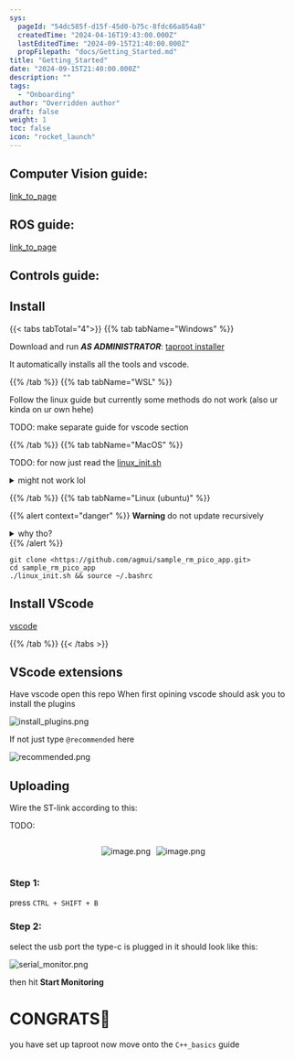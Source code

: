 ```yaml
---
sys:
  pageId: "54dc585f-d15f-45d0-b75c-8fdc66a854a8"
  createdTime: "2024-04-16T19:43:00.000Z"
  lastEditedTime: "2024-09-15T21:40:00.000Z"
  propFilepath: "docs/Getting_Started.md"
title: "Getting_Started"
date: "2024-09-15T21:40:00.000Z"
description: ""
tags:
  - "Onboarding"
author: "Overridden author"
draft: false
weight: 1
toc: false
icon: "rocket_launch"
---
```


## Computer Vision guide:

[link_to_page](86d45bc0-388b-4d26-8848-44f255f73d0e)

## ROS guide:

[link_to_page](3c76c1de-ec8f-46d6-8b0a-294005edc2d5)

## Controls guide:

## Install

{{< tabs tabTotal="4">}}
{{% tab tabName="Windows" %}}

Download and run _**AS ADMINISTRATOR**_: [taproot installer](https://github.com/Thornbots/TeachingFreshies/releases/tag/1.0)

It automatically installs all the tools and vscode.

{{% /tab %}}
{{% tab tabName="WSL" %}}

Follow the linux guide but currently some methods do not work (also ur kinda on ur own hehe)

TODO: make separate guide for vscode section

{{% /tab %}}
{{% tab tabName="MacOS" %}}

TODO: for now just read the [linux_init.sh](https://github.com/agmui/sample_rm_pico_app/blob/main/linux_init.sh)

<details>
<summary>might not work lol</summary>

`brew install libusb pkg-config`

Next install: [vscode](https://code.visualstudio.com/Download)

</details>

{{% /tab %}}
{{% tab tabName="Linux (ubuntu)" %}}

{{% alert context="danger" %}}
**Warning** do not update recursively
<details>
<summary>why tho?</summary>
There are some submodules that may go on for a while (like tinyusb) and I highly
recommend you don't need to get them.
If you want to see what submodules I update just look in `linux_init.sh`
</details>
{{% /alert %}}

```shell
git clone <https://github.com/agmui/sample_rm_pico_app.git>
cd sample_rm_pico_app
./linux_init.sh && source ~/.bashrc
```

## Install VScode

[vscode](https://code.visualstudio.com/Download)

{{% /tab %}}
{{< /tabs >}}

## VScode extensions

Have vscode open this repo
When first opining vscode should ask you to install the plugins

![install_plugins.png](https://prod-files-secure.s3.us-west-2.amazonaws.com/d518164a-d88e-44d1-a4ee-3adb3bd8bce0/89bd30f0-1825-4e77-867b-0a41ce370880/install_plugins.png?X-Amz-Algorithm=AWS4-HMAC-SHA256&X-Amz-Content-Sha256=UNSIGNED-PAYLOAD&X-Amz-Credential=ASIAZI2LB4667QN5PFFV%2F20250414%2Fus-west-2%2Fs3%2Faws4_request&X-Amz-Date=20250414T100936Z&X-Amz-Expires=3600&X-Amz-Security-Token=IQoJb3JpZ2luX2VjEIr%2F%2F%2F%2F%2F%2F%2F%2F%2F%2FwEaCXVzLXdlc3QtMiJHMEUCIQDP5xTTg1VvNodwD4HchzCILkTHOZVYtwf0SR0rOrBs7AIgEow%2FhrZZSm1VTuMVQLLjBahssGKOjZs2%2Fe2h1UVDlykq%2FwMIEhAAGgw2Mzc0MjMxODM4MDUiDNVbyupd7vewm1wqbSrcA%2BwtPy%2F6USwZrUgRe9IqzVYfioi2bg9KhtzBVB4WzJB7nfgv7ZIkqD%2FSITuY7LLkWNPn6gYgLjRiwPvP%2BlE1NKX590%2Fo2S2yQULtAVaU7j0y%2FvWnFxEjg455yV3O1Ex5JxwTCrg684psSJdRzE8poOjBYB6qezlS9rHP3cVxz8posm5MAMEKRMn7pVDVaKu0PZJwuDDgF62dLcoR%2BF7fQzF8SfN%2FObyW563sndc7IG8NG2WAMpS%2F2XrH3c903OopRug73HPEExCCVP%2BDe%2FiNkgQ9m%2Fv6L66462Wc0G%2Fr8JeR6%2F%2FenXGS40O4EFywGnd6ptX9pMpWmU1d%2BjPM2ccvsc0NCe42%2BSWiZ7uHY7iP%2Bu72ho5wwA3WxbxW3FnFyYEj8ACcyv88NiU1gHKsNybz9God36DiIXWHpL7VPeDroBwDsqOyV60Eij4W41mzmp%2BxudAw1MflQCN%2BxJK3J55bOBn4LWlSOoR9ZG8P2Nm7eOQwc%2BYvft4a5BDEaZCUycHkeWtktixc%2BTpbIg%2FaGznWQ3mIvCux4xBrg8EAz3XIq%2BIFp%2BjF4knCs2WwsPouEglV%2B8Wgvqrs%2BnZc1pbPi2TBprc9QEwd8fM4UoVb%2FSKwI0HSwdKzJzmmdbxu8g9UMNCn878GOqUBR15nqyNoTk1%2FNt1FLLW5LySaYsdmFd4%2FDhvfDJOZNGLkyMRz0lLHdDq1qRQ64l25Ei47eiFzUGfV59aktYdpowAql3sykt5kVHjfB2GpHqgCWTpxvj1Z6HBqBFhBJECnhS4ij9BROMtASy0UuTeWkJTZMYbW1i1xJDvnJdgq86EcF6H3xIyZUK99hsrop0%2BhL27ouNSbZX%2F8dbukCBS5Wk63Lc2c&X-Amz-Signature=9d175723fe72b6b320d78d8e93ccca9c027fb02dfe3852d0b75b36c68cfc90bc&X-Amz-SignedHeaders=host&x-id=GetObject)

If not just type `@recommended` here  

![recommended.png](https://prod-files-secure.s3.us-west-2.amazonaws.com/d518164a-d88e-44d1-a4ee-3adb3bd8bce0/61e661e9-5d85-4dfc-be0d-8d2097a5e793/recommended.png?X-Amz-Algorithm=AWS4-HMAC-SHA256&X-Amz-Content-Sha256=UNSIGNED-PAYLOAD&X-Amz-Credential=ASIAZI2LB4667QN5PFFV%2F20250414%2Fus-west-2%2Fs3%2Faws4_request&X-Amz-Date=20250414T100936Z&X-Amz-Expires=3600&X-Amz-Security-Token=IQoJb3JpZ2luX2VjEIr%2F%2F%2F%2F%2F%2F%2F%2F%2F%2FwEaCXVzLXdlc3QtMiJHMEUCIQDP5xTTg1VvNodwD4HchzCILkTHOZVYtwf0SR0rOrBs7AIgEow%2FhrZZSm1VTuMVQLLjBahssGKOjZs2%2Fe2h1UVDlykq%2FwMIEhAAGgw2Mzc0MjMxODM4MDUiDNVbyupd7vewm1wqbSrcA%2BwtPy%2F6USwZrUgRe9IqzVYfioi2bg9KhtzBVB4WzJB7nfgv7ZIkqD%2FSITuY7LLkWNPn6gYgLjRiwPvP%2BlE1NKX590%2Fo2S2yQULtAVaU7j0y%2FvWnFxEjg455yV3O1Ex5JxwTCrg684psSJdRzE8poOjBYB6qezlS9rHP3cVxz8posm5MAMEKRMn7pVDVaKu0PZJwuDDgF62dLcoR%2BF7fQzF8SfN%2FObyW563sndc7IG8NG2WAMpS%2F2XrH3c903OopRug73HPEExCCVP%2BDe%2FiNkgQ9m%2Fv6L66462Wc0G%2Fr8JeR6%2F%2FenXGS40O4EFywGnd6ptX9pMpWmU1d%2BjPM2ccvsc0NCe42%2BSWiZ7uHY7iP%2Bu72ho5wwA3WxbxW3FnFyYEj8ACcyv88NiU1gHKsNybz9God36DiIXWHpL7VPeDroBwDsqOyV60Eij4W41mzmp%2BxudAw1MflQCN%2BxJK3J55bOBn4LWlSOoR9ZG8P2Nm7eOQwc%2BYvft4a5BDEaZCUycHkeWtktixc%2BTpbIg%2FaGznWQ3mIvCux4xBrg8EAz3XIq%2BIFp%2BjF4knCs2WwsPouEglV%2B8Wgvqrs%2BnZc1pbPi2TBprc9QEwd8fM4UoVb%2FSKwI0HSwdKzJzmmdbxu8g9UMNCn878GOqUBR15nqyNoTk1%2FNt1FLLW5LySaYsdmFd4%2FDhvfDJOZNGLkyMRz0lLHdDq1qRQ64l25Ei47eiFzUGfV59aktYdpowAql3sykt5kVHjfB2GpHqgCWTpxvj1Z6HBqBFhBJECnhS4ij9BROMtASy0UuTeWkJTZMYbW1i1xJDvnJdgq86EcF6H3xIyZUK99hsrop0%2BhL27ouNSbZX%2F8dbukCBS5Wk63Lc2c&X-Amz-Signature=f22bb69edb0320a5bf5515218b1ad0ed496bd25b1d3560a863c5a453d9c1394c&X-Amz-SignedHeaders=host&x-id=GetObject)

## Uploading

Wire the ST-link according to this:

TODO:

<div style="display: flex;flex-direction: row; column-gap:10px; max-width: 630px;justify-content: center;">
<div>

![image.png](https://prod-files-secure.s3.us-west-2.amazonaws.com/d518164a-d88e-44d1-a4ee-3adb3bd8bce0/210ecb78-1116-4d7b-b9b7-2292f66fa2c2/image.png?X-Amz-Algorithm=AWS4-HMAC-SHA256&X-Amz-Content-Sha256=UNSIGNED-PAYLOAD&X-Amz-Credential=ASIAZI2LB466ZF3NBZUS%2F20250414%2Fus-west-2%2Fs3%2Faws4_request&X-Amz-Date=20250414T100942Z&X-Amz-Expires=3600&X-Amz-Security-Token=IQoJb3JpZ2luX2VjEIr%2F%2F%2F%2F%2F%2F%2F%2F%2F%2FwEaCXVzLXdlc3QtMiJIMEYCIQDyaJvh%2BPo4fMCOacmeXZT4JdyukMnDqpJro4uSBMzVxQIhAJr8Oulncc%2F3%2B1A5pDCxKYv6jaNCVlCTbp5zaN9r%2BVYmKv8DCBIQABoMNjM3NDIzMTgzODA1Igyb%2BJ5gP4zyihS829Qq3APZtWmzPdWZJodIsmcBc9wnPiooIvMr72W%2BdgK3M5GQ52tDDH1ejftVDyGnubnZboA93NA4JGdMt7J8EQNY6FSgmkKv2DNBTX3qA8kZzprAXoSvfWoixRgAOCVp40GPX21RyMh4q0uYwiGuP8gUBwdWpjKCo4h36ZlSeJH%2BAB80XRo5XQAPtcmj%2BbPjZSRJx4VZzdZixQS2DPbbgeEcMTh1toPfVz1SGe%2Bl7NSTIRe55Bzt653uq6ichMB31XOpebLdPAAI7bE2uRAQsNO5eDnLNTuCqhTv8N8LTLe6l5Ns62hhKZBYfCP4W1FQ8hB5eWRc3p6U5xLV33%2FSWsBlPi4Ne79vhHnRPXCaAynNZrGRWc8YqileuGCDNUESOeFfysO0BQ8DesKO0dyDVEWCqIsvdMGG9otMVcmTKOA49oDnPz0jgymTCYmd6FVCqzgbLpAUDpvPb5fKYZxzeEHkwqx7qmJsyWJnCz3XFFXOHmkzkmlnZDSJp8s4xK7jMJKGXwdIX80YwmumBuNy82O0Dt6Mmg%2BhPI%2F8McUB7tTX9m9vHYuG5znwEiZOKJn1BvL2Pq3TCTsZUxZ1ZMTv2WmOD5sap1bHfVPWj%2BeOg7%2B0bUc2bIbY48wLuw77EozyPTCkp%2FO%2FBjqkAWbHEei%2FipD9Cppr7PtI94GJFNvMGvmKYNedpWDpV4j4MovkrsxBos%2FVv4ffRQ5c%2Bk4%2BzJ5YH%2BIP%2BWbjceFlCwjeG%2Bk1rO%2BnqT%2BsVUnAA%2FZPkC7c4ZXwIB6Gth2UCddzWLAsACzWmMMaqOReT1Mb0APiPAugkNzN%2F5s1KRHAKLppOH4MU3ZdieENWl37Jek7oQLNfqBELYpwGg%2FsrxlkB%2Bllv2is&X-Amz-Signature=9afcc7d3706d476b06ffe855e30af27fb4486cf5162e860b45dadd25eb359bef&X-Amz-SignedHeaders=host&x-id=GetObject)

</div>
<div>

![image.png](https://prod-files-secure.s3.us-west-2.amazonaws.com/d518164a-d88e-44d1-a4ee-3adb3bd8bce0/33a0fd0f-8ca6-4a86-8e09-26e95ded1fff/image.png?X-Amz-Algorithm=AWS4-HMAC-SHA256&X-Amz-Content-Sha256=UNSIGNED-PAYLOAD&X-Amz-Credential=ASIAZI2LB466SSMC7MOT%2F20250414%2Fus-west-2%2Fs3%2Faws4_request&X-Amz-Date=20250414T100942Z&X-Amz-Expires=3600&X-Amz-Security-Token=IQoJb3JpZ2luX2VjEIr%2F%2F%2F%2F%2F%2F%2F%2F%2F%2FwEaCXVzLXdlc3QtMiJHMEUCIQCe%2FdBtmq1J%2FarWCCOCaPm4kipk2RT%2FCm9efY5c5E9kWgIgDeTUflEIZEoPPgB1VknUuvz8RHSWTYl8Z7YgDTzNIi4q%2FwMIEhAAGgw2Mzc0MjMxODM4MDUiDMbaeE4QuTOpWKugdircA2rA38dGKN2nQffo6FQKjHsGQQoVJ3gD9HTQn956exKjgzF80LzksDv7EscVSqskjDxe8IImhMkPbQcDZKpQQ%2FuApo5dGc2vmyzr4upuUMoT9iCasWmjW%2BDrnxXURnHGl5b20UKh078egIInocKYHtb8RFsc1pli1oh%2F4BXSvWuqgKeCp%2BSW34jwLbtwakB54ed49xn8%2FR9KqEOfoHQFhW3VZuQ%2FBwZZWAikyIxPYlgHzn0u7p0erMvYEvnT9Z6Rr9mGG6zEZ07nd88SOUetgQxHRT7tWpLBi9ncvZCEJmCECBgFUs5cwMhIWvBZh9%2FhCaQV6PXuMavoaIoBb6h3wlK9pa2%2FUWC8j2ox1sdZfg7dz%2Bf7SD09VtbSiwrZrRWZPOs%2BAOmSA7pk5%2B33g222GmAUyipJZAIIgZHmlL3TrtkGx4GmDqxlokbgW7gv6OkihBH3SIGR2rf1XdoCdA%2FQ%2FZZbYbjUvtkDc7Mr0nIOPwMHl7rHnqzf7jyzFGcGrmQM1yKL6EoFBcccbVQA2jiKYlXhCARERIyk2pBBeZVg7w6Yr1e4WuHTk8Egxqz5ZaCE%2B89fv26iRGhZzYvbdASQKeluZ%2FRybC%2BCPRiT4qupPGN3035J56Laa42IgsyCMLyn878GOqUBpMJ5G8g8LqHyZWZswDwy7%2BUJb2bamVeeTL7Ux3Qozkho%2BEQAiv8hEsjVmFdJ4%2F1Qeydt6vWHliZK7sYd2tr6CQGWKqepnxG3x%2FIQ5ScmcASL2DfhJ9TVRdLgp2jjjr%2B85eRLGhpN9gss1k0N0irDKqT04wX%2Fl8NtGGi89ibI2xCnN4%2F%2FYaHn%2FFIM8zYUu88he7WpD%2BSIWEAi%2FonTJQ0Jm%2FjNxUqM&X-Amz-Signature=a2b171bc62f554e2374fe98f1333292f3c36b1cde9337062808216f8e59647e6&X-Amz-SignedHeaders=host&x-id=GetObject)

</div>
</div>

### Step 1:

press `CTRL + SHIFT + B`

### Step 2:

select the usb port the type-c is plugged in it should look like this:

![serial_monitor.png](https://prod-files-secure.s3.us-west-2.amazonaws.com/d518164a-d88e-44d1-a4ee-3adb3bd8bce0/f03f4774-05d4-4393-b6a0-d5efb6d315ab/serial_monitor.png?X-Amz-Algorithm=AWS4-HMAC-SHA256&X-Amz-Content-Sha256=UNSIGNED-PAYLOAD&X-Amz-Credential=ASIAZI2LB4667QN5PFFV%2F20250414%2Fus-west-2%2Fs3%2Faws4_request&X-Amz-Date=20250414T100936Z&X-Amz-Expires=3600&X-Amz-Security-Token=IQoJb3JpZ2luX2VjEIr%2F%2F%2F%2F%2F%2F%2F%2F%2F%2FwEaCXVzLXdlc3QtMiJHMEUCIQDP5xTTg1VvNodwD4HchzCILkTHOZVYtwf0SR0rOrBs7AIgEow%2FhrZZSm1VTuMVQLLjBahssGKOjZs2%2Fe2h1UVDlykq%2FwMIEhAAGgw2Mzc0MjMxODM4MDUiDNVbyupd7vewm1wqbSrcA%2BwtPy%2F6USwZrUgRe9IqzVYfioi2bg9KhtzBVB4WzJB7nfgv7ZIkqD%2FSITuY7LLkWNPn6gYgLjRiwPvP%2BlE1NKX590%2Fo2S2yQULtAVaU7j0y%2FvWnFxEjg455yV3O1Ex5JxwTCrg684psSJdRzE8poOjBYB6qezlS9rHP3cVxz8posm5MAMEKRMn7pVDVaKu0PZJwuDDgF62dLcoR%2BF7fQzF8SfN%2FObyW563sndc7IG8NG2WAMpS%2F2XrH3c903OopRug73HPEExCCVP%2BDe%2FiNkgQ9m%2Fv6L66462Wc0G%2Fr8JeR6%2F%2FenXGS40O4EFywGnd6ptX9pMpWmU1d%2BjPM2ccvsc0NCe42%2BSWiZ7uHY7iP%2Bu72ho5wwA3WxbxW3FnFyYEj8ACcyv88NiU1gHKsNybz9God36DiIXWHpL7VPeDroBwDsqOyV60Eij4W41mzmp%2BxudAw1MflQCN%2BxJK3J55bOBn4LWlSOoR9ZG8P2Nm7eOQwc%2BYvft4a5BDEaZCUycHkeWtktixc%2BTpbIg%2FaGznWQ3mIvCux4xBrg8EAz3XIq%2BIFp%2BjF4knCs2WwsPouEglV%2B8Wgvqrs%2BnZc1pbPi2TBprc9QEwd8fM4UoVb%2FSKwI0HSwdKzJzmmdbxu8g9UMNCn878GOqUBR15nqyNoTk1%2FNt1FLLW5LySaYsdmFd4%2FDhvfDJOZNGLkyMRz0lLHdDq1qRQ64l25Ei47eiFzUGfV59aktYdpowAql3sykt5kVHjfB2GpHqgCWTpxvj1Z6HBqBFhBJECnhS4ij9BROMtASy0UuTeWkJTZMYbW1i1xJDvnJdgq86EcF6H3xIyZUK99hsrop0%2BhL27ouNSbZX%2F8dbukCBS5Wk63Lc2c&X-Amz-Signature=97f8f1b9f71ff9c04bda6114085860a2206b8413e6e1223f7bc584ff74823046&X-Amz-SignedHeaders=host&x-id=GetObject)

then hit **Start Monitoring**

# CONGRATS🎉

you have set up taproot now move onto the `C++_basics` guide
